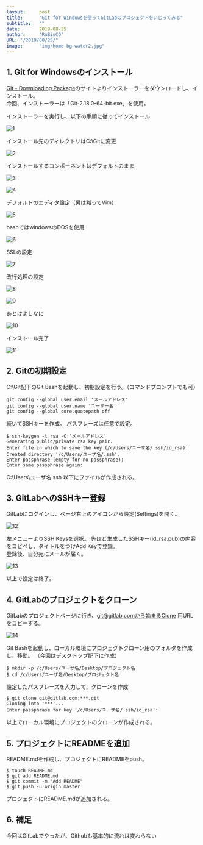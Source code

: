 ```yaml
---
layout:     post 
title:      "Git for Windowsを使ってGitLabのプロジェクトをいじってみる"
subtitle:   ""
date:       2019-08-25
author:     "RuBisCO"
URL: "/2019/08/25/"
image:      "img/home-bg-water2.jpg"
---
```


## 1. Git for Windowsのインストール

[Git - Downloading Package](https://git-scm.com/downloads)のサイトよりインストーラーをダウンロードし、インストール。  
今回、インストーラーは「Git-2.18.0-64-bit.exe」を使用。

インストーラーを実行し、以下の手順に従ってインストール

![1](/img/gitlab/1.png)

インストール先のディレクトリはC:\Gitに変更

![2](/img/gitlab/2.png)

インストールするコンポーネントはデフォルトのまま

![3](/img/gitlab/3.png)

![4](/img/gitlab/4.png)

デフォルトのエディタ設定（男は黙ってVim）

![5](/img/gitlab/5.png)

bashではwindowsのDOSを使用

![6](/img/gitlab/6.png)

SSLの設定

![7](/img/gitlab/7.png)

改行処理の設定

![8](/img/gitlab/8.png)

![9](/img/gitlab/9.png)

あとはよしなに

![10](/img/gitlab/10.png)

インストール完了

![11](/img/gitlab/11.png)

 
## 2. Gitの初期設定

C:\Git配下のGit Bashを起動し、初期設定を行う。（コマンドプロンプトでも可）
```
git config --global user.email 'メールアドレス'
git config --global user.name 'ユーザー名'
git config --global core.quotepath off
```

続いてSSHキーを作成。
パスフレーズは任意で設定。
```
$ ssh-keygen -t rsa -C 'メールアドレス'
Generating public/private rsa key pair.
Enter file in which to save the key (/c/Users/ユーザ名/.ssh/id_rsa):
Created directory '/c/Users/ユーザ名/.ssh'.
Enter passphrase (empty for no passphrase):
Enter same passphrase again:
```
C:\Users\ユーザ名\.ssh 以下にファイルが作成される。

## 3. GitLabへのSSHキー登録

GitLabにログインし、ページ右上のアイコンから設定(Settings)を開く。

![12](/img/gitlab/12.png)

左メニューよりSSH Keysを選択。
先ほど生成したSSHキー(id_rsa.pub)の内容をコピペし、タイトルをつけAdd Keyで登録。  
登録後、自分宛にメールが届く。

![13](/img/gitlab/13.png)

以上で設定は終了。

## 4. GitLabのプロジェクトをクローン

GitLabのプロジェクトページに行き、git@gitlab.comから始まるClone 用URLをコピーする。

![14](/img/gitlab/14.png)

Git Bashを起動し、ローカル環境にプロジェクトクローン用のフォルダを作成し、移動。
（今回はデスクトップ配下に作成）

```
$ mkdir -p /c/Users/ユーザ名/Desktop/プロジェクト名
$ cd /c/Users/ユーザ名/Desktop/プロジェクト名
```

設定したパスフレーズを入力して、クローンを作成
```
$ git clone git@gitlab.com:***.git
Cloning into '***'...
Enter passphrase for key '/c/Users/ユーザ名/.ssh/id_rsa':
```
以上でローカル環境にプロジェクトのクローンが作成される。

## 5. プロジェクトにREADMEを追加
README.mdを作成し、プロジェクトにREADMEをpush。

```
$ touch README.md
$ git add README.md
$ git commit -m "Add README"
$ git push -u origin master
```

プロジェクトにREADME.mdが追加される。

## 6. 補足
今回はGitLabでやったが、Githubも基本的に流れは変わらない